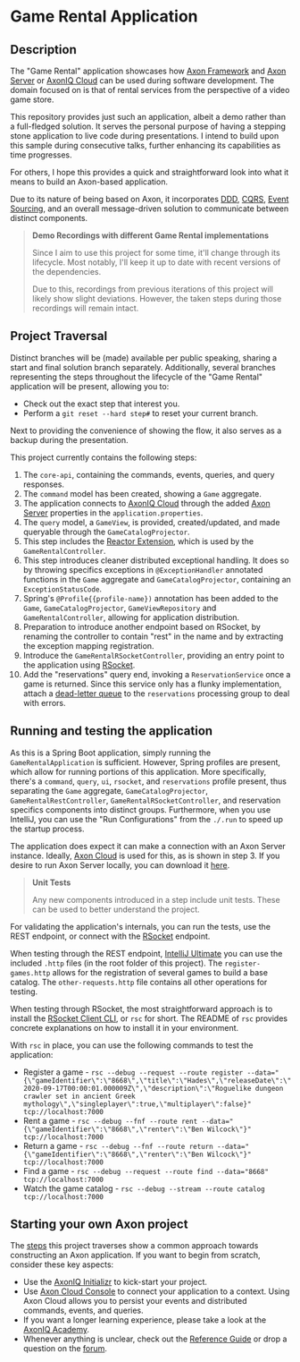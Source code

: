 # Game Rental Application

## Description

The "Game Rental" application showcases how [Axon Framework](https://github.com/AxonFramework/AxonFramework) 
 and [Axon Server](https://developer.axoniq.io/axon-server/overview) or [AxonIQ Cloud](https://cloud.axoniq.io/) can be used during software development.
The domain focused on is that of rental services from the perspective of a video game store.

This repository provides just such an application, albeit a demo rather than a full-fledged solution.
It serves the personal purpose of having a stepping stone application to live code during presentations.
I intend to build upon this sample during consecutive talks, further enhancing its capabilities as time progresses.

For others, I hope this provides a quick and straightforward look into what it means to build an Axon-based application.

Due to its nature of being based on Axon, it incorporates [DDD](https://developer.axoniq.io/domain-driven-design/overview), 
 [CQRS](https://developer.axoniq.io/cqrs/overview), [Event Sourcing](https://developer.axoniq.io/event-sourcing/overview), 
 and an overall message-driven solution to communicate between distinct components.

> **Demo Recordings with different Game Rental implementations**
>
> Since I aim to use this project for some time, it'll change through its lifecycle.
> Most notably, I'll keep it up to date with recent versions of the dependencies.
>
> Due to this, recordings from previous iterations of this project will likely show slight deviations.
> However, the taken steps during those recordings will remain intact.
 
## Project Traversal

Distinct branches will be (made) available per public speaking, sharing a start and final solution branch separately.
Additionally, several branches representing the steps throughout the lifecycle of the "Game Rental" application will be present, allowing you to:
* Check out the exact step that interest you.
* Perform a `git reset --hard step#` to reset your current branch.

Next to providing the convenience of showing the flow, it also serves as a backup during the presentation.

This project currently contains the following steps:

1. The `core-api`, containing the commands, events, queries, and query responses.
2. The `command` model has been created, showing a `Game` aggregate.
3. The application connects to [AxonIQ Cloud](https://console.cloud.axoniq.io/) through the added [Axon Server](https://developer.axoniq.io/axon-server/overview) properties in the `application.properties`.
4. The `query` model, a `GameView`, is provided, created/updated, and made queryable through the `GameCatalogProjector`.
5. This step includes the [Reactor Extension](https://github.com/AxonFramework/extension-reactor), which is used by the `GameRentalController`.
6. This step introduces cleaner distributed exceptional handling. It does so by throwing specifics exceptions in `@ExceptionHandler` annotated functions in the `Game` aggregate and `GameCatalogProjector`, containing an `ExceptionStatusCode`.
7. Spring's `@Profile{{profile-name})` annotation has been added to the `Game`, `GameCatalogProjector`, `GameViewRepository` and `GameRentalController`, allowing for application distribution.
8. Preparation to introduce another endpoint based on RSocket, by renaming the controller to contain "rest" in the name and by extracting the exception mapping registration.
9. Introduce the `GameRentalRSocketController`, providing an entry point to the application using [RSocket](https://rsocket.io/).
10. Add the "reservations" query end, invoking a `ReservationService` once a game is returned. Since this service only has a flunky implementation, attach a [dead-letter queue](https://docs.axoniq.io/reference-guide/axon-framework/events/event-processors#dead-letter-queue) to the `reservations` processing group to deal with errors.

## Running and testing the application

As this is a Spring Boot application, simply running the `GameRentalApplication` is sufficient.
However, Spring profiles are present, which allow for running portions of this application.
More specifically, there's a `command`, `query`, `ui`, `rsocket`, and `reservations` profile present, thus separating the `Game` aggregate, `GameCatalogProjector`, `GameRentalRestController`, `GameRentalRSocketController`, and reservation specifics components into distinct groups.
Furthermore, when you use IntelliJ, you can use the "Run Configurations" from the `./.run` to speed up the startup process.

The application does expect it can make a connection with an Axon Server instance.
Ideally, [Axon Cloud](https://console.cloud.axoniq.io/) is used for this, as is shown in step 3.
If you desire to run Axon Server locally, you can download it [here](http://download.axoniq.io/quickstart/AxonQuickstart.zip).

> **Unit Tests**
> 
> Any new components introduced in a step include unit tests.
> These can be used to better understand the project.

For validating the application's internals, you can run the tests, use the REST endpoint, or connect with the [RSocket](https://rsocket.io/) endpoint.

When testing through the REST endpoint, [IntelliJ Ultimate](https://www.jetbrains.com/help/idea/http-client-in-product-code-editor.html) you can use the included `.http` files (in the root folder of this project).
The `register-games.http` allows for the registration of several games to build a base catalog.
The `other-requests.http` file contains all other operations for testing.

When testing through RSocket, the most straightforward approach is to install the [RSocket Client CLI](https://github.com/making/rsc), or `rsc` for short.
The README of `rsc` provides concrete explanations on how to install it in your environment.

With `rsc` in place, you can use the following commands to test the application:

* Register a game - `rsc --debug --request --route register --data="{\"gameIdentifier\":\"8668\",\"title\":\"Hades\",\"releaseDate\":\"2020-09-17T00:00:01.000009Z\",\"description\":\"Roguelike dungeon crawler set in ancient Greek mythology\",\"singleplayer\":true,\"multiplayer\":false}" tcp://localhost:7000`
* Rent a game - `rsc --debug --fnf --route rent --data="{\"gameIdentifier\":\"8668\",\"renter\":\"Ben Wilcock\"}" tcp://localhost:7000`
* Return a game - `rsc --debug --fnf --route return --data="{\"gameIdentifier\":\"8668\",\"renter\":\"Ben Wilcock\"}" tcp://localhost:7000`
* Find a game - `rsc --debug --request --route find --data="8668" tcp://localhost:7000`
* Watch the game catalog - `rsc --debug --stream --route catalog tcp://localhost:7000`

## Starting your own Axon project

The [steps](#project-traversal) this project traverses show a common approach towards constructing an Axon application. 
If you want to begin from scratch, consider these key aspects:

* Use the [AxonIQ Initializr](https://start.axoniq.io/) to kick-start your project.
* Use [Axon Cloud Console](https://console.cloud.axoniq.io/) to connect your application to a context.
  Using Axon Cloud allows you to persist your events and distributed commands, events, and queries.
* If you want a longer learning experience, please take a look at the [AxonIQ Academy](https://academy.axoniq.io/).
* Whenever anything is unclear, check out the [Reference Guide](https://docs.axoniq.io/reference-guide/) or drop a question on the [forum](https://discuss.axoniq.io/).
